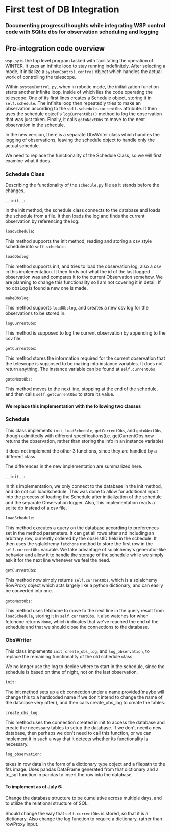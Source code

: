 # First test of DB Integration

### Documenting progress/thoughts while integrating WSP control code with SQlite dbs for observation scheduling and logging

## Pre-integration code overview

`wsp.py` is the top level program tasked with facilitating the operation of WINTER. It uses an infinite loop to stay running indefinitely. After selecting a mode, it initialize a `systemControl.control` object which handles the actual work of controlling the telescope.

Within `systemControl.py`, when in robotic mode, the initialization function starts another infinite loop, inside of which lies the code operating the telescope. One of its first lines creates a Schedule object, storing it in `self.schedule`. The infinite loop then repeatedly tries to make an observation according to the `self.schedule.currentObs` attribute. It then uses the schedule object's `logCurrentObs()` method to log the observation that was just taken. Finally, it calls `gotoNextObs` to move to the next observation in the schedule.

In the new version, there is a separate ObsWriter class which handles the logging of observations, leaving the schedule object to handle only the actual schedule.

We need to replace the functionality of the Schedule Class, so we will first examine what it does.

### Schedule Class

Describing the functionality of the `schedule.py` file as it stands before the changes.

`__init__`:

In the init method, the schedule class connects to the database and loads the schedule from a file. It then loads the log and finds the current observation by referencing the log.

`loadSchedule`:

This method supports the init method, reading and storing a csv style schedule into `self.schedule`.

`loadObslog`:

This method supports init, and tries to load the observation log, also a csv in this implementation. It then finds out what the id of the last logged observation was and compares it to the current Observation somehow. We are planning to change this functionality so I am not covering it in detail. If no obsLog is found a new one is made.

`makeObslog`:

This method supports `loadObslog`, and creates a new csv log for the observations to be stored in.

`logCurrentObs`:

This method is supposed to log the current observation by appending to the csv file.

`getCurrentObs`:

This method stores the information required for the current observation that the telescope is supposed to be making into instance variables. It does not return anything. The instance variable can be found at `self.currentObs`

`gotoNextObs`:

This method moves to the next line, stopping at the end of the schedule, and then calls `self.getCurrentObs` to store its value.

#### We replace this implementation with the following two classes

### Schedule

This class implements `init`, `loadSchedule`, `getCurrentObs`, and `gotoNextObs`, though admittedly with different specifications(i.e. getCurrentObs now returns the observation, rather than storing the info in an instance variable)

It does not implement the other 3 functions, since they are handled by a different class.

The differences in the new implementation are summarized here.

`__init__`:

In this implementation, we only connect to the database in the init method, and do not call loadSchedule. This was done to allow for additional input into the process of loading the Schedule after initialization of the schedule and the separate Observation logger. Also, this implementation reads a sqlite db instead of a csv file.

`loadSchedule`:

This method executes a query on the database according to preferences set in the method parameters. It can get all rows after and including an arbitrary row, currently ordered by the obsHistID field in the schedule. It then uses the sqlalchemy `fetchone` method to store the first row in the `self.currentObs` variable. We take advantage of sqlalchemy's generator-like behavior and allow it to handle the storage of the schedule while we simply ask it for the next line whenever we feel the need.

`getCurrentObs`:

This method now simply returns `self.currentObs`, which is a sqlalchemy RowProxy object which acts largely like a python dictionary, and can easily be converted into one.

`gotoNextObs`:

This method uses fetchone to move to the next line in the query result from `loadSchedule`, storing it in `self.currentObs`. It also watches for when fetchone returns `None`, which indicates that we've reached the end of the schedule and that we should close the connections to the database.

### ObsWriter

This class implements `init`, `create_obs_log`, and `log_observation`, to replace the remaining functionality of the old schedule class.

We no longer use the log to decide where to start in the schedule, since the schedule is based on time of night, not on the last observation.

`init`:

The init method sets up a db connection under a name provided(maybe will change this to a hardcoded name if we don't intend to change the name of the database very often), and then calls create_obs_log to create the tables.

`create_obs_log`:

This method uses the connection created in init to access the database and create the necessary tables to setup the database. If we don't need a new database, then perhaps we don't need to call this function, or we can implement it in such a way that it detects whether its functionality is necessary.

`log_observation`:

takes in row data in the form of a dictionary type object and a filepath to the fits image. Uses pandas DataFrame generated from that dictionary and a to_sql function in pandas to insert the row into the database.

#### To implement as of July 6:

Change the database structure to be cumulative across multiple days, and to utilize the relational structure of SQL.

Should change the way that `self.currentObs` is stored, so that it is a dictionary. Also change the log function to require a dictionary, rather than rowProxy input. 
